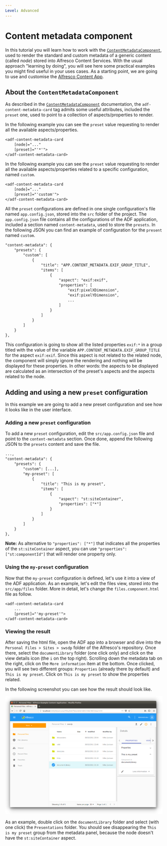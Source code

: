 ```yaml
---
Level: Advanced
---
```

# Content metadata component

In this tutorial you will learn how to work with the [`ContentMetadataComponent`](https://alfresco.github.io/adf-component-catalog/components/ContentMetadataComponent.html), used to render the standard and custom metadata of a generic content (called *node*) stored into Alfresco Content Services. With the usual approach "learning by doing", you will see here some practical examples you might find useful in your uses cases. As a starting point, we are going to use and customise the [Alfresco Content App](https://github.com/Alfresco/alfresco-content-app).

## About the `ContentMetadataComponent`

As described in the [`ContentMetadataComponent`](https://alfresco.github.io/adf-component-catalog/components/ContentMetadataComponent.html) documentation, the `adf-content-metadata-card` tag admits some useful attributes, included the `preset` one, used to point to a collection of aspects/properties to render.

In the following example you can see the `preset` value requesting to render all the available aspects/properties.

```
<adf-content-metadata-card
    [node]="..."
    [preset]="'*'">
</adf-content-metadata-card>
```

In the following example you can see the `preset` value requesting to render all the available aspects/properties related to a specific configuration, named `custom`.

```
<adf-content-metadata-card
    [node]="..."
    [preset]="'custom'">
</adf-content-metadata-card>
```

All the `preset` configurations are defined in one single configuration's file named `app.config.json`, stored into the `src` folder of the project. The `app.config.json` file contains all the configurations of the ADF application, included a section named `content-metadata`, used to store the `presets`. In the following JSON you can find an example of configuration for the `present` named `custom`.

    "content-metadata": {
        "presets": {
            "custom": [
                {
                    "title": "APP.CONTENT_METADATA.EXIF_GROUP_TITLE",
                    "items": [
                        {
                            "aspect": "exif:exif",
                            "properties": [
                                "exif:pixelXDimension",
                                "exif:pixelYDimension",
                                ...
                            ]
                        }
                    ]
                }
            ]
        }
    },

This configuration is going to show all the listed properties `exif:*` in a group titled with the value of the variable  `APP.CONTENT_METADATA.EXIF_GROUP_TITLE` for the aspect `exif:exif`. Since this aspect is not related to the related node, the component will simply ignore the rendering and nothing will be displayed for these properties. In other words: the aspects to be displayed are calculated as an intersection of the preset's aspects and the aspects related to the node.

## Adding and using a new `preset` configuration

In this example we are going to add a new preset configuration and see how it looks like in the user interface.

### Adding a new `preset` configuration

To add a new `preset` configuration, edit the `src/app.config.json` file and point to the `content-metadata` section. Once done, append the following JSON to the `presets` content and save the file.

    ...,
    "content-metadata": {
        "presets": {
            "custom": [...],
            "my-preset": [
                {
                    "title": "This is my preset",
                    "items": [
                        {
                            "aspect": "st:siteContainer",
                            "properties": ["*"]
                        }
                    ]
                }
            ]
        }
    },

**Note:** As alternative to `"properties": ["*"]` that indicates all the properties of the `st:siteContainer` aspect, you can use `"properties": ["st:componentId"]` that will render one property only.

### Using the `my-preset` configuration

Now that the `my-preset` configuration is defined, let's use it into a view of the ADF application. As an example, let's edit the files view, stored into the `src/app/files` folder. More in detail, let's change the `files.component.html` file as follow.

    <adf-content-metadata-card
        ...
        [preset]="'my-preset'">
    </adf-content-metadata-card>

### Viewing the result

After saving the html file, open the ADF app into a browser and dive into the `Personal Files > Sites > swsdp` folder of the Alfresco's repository. Once there, select the `documentLibrary` folder (one click only) and click on the view details icon (the `i` on the top right). Scrolling down the metadata tab on the right, click on the `More information` item at the bottom. Once clicked, you will see two different groups: `Properties` (already there by default) and `This is my preset`. Click on `This is my preset` to show the properties related.

In the following screenshot you can see how the result should look like.

![content_metadata_preset](../docassets/images/content_metadata_preset.png)

As an example, double click on the `documentLibrary` folder and select (with one click) the `Presentations` folder. You should see disappearing the `This is my preset` group from the metadata panel, because the node doesn't have the `st:siteContainer` aspect.
